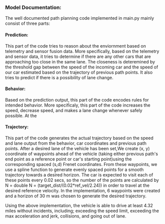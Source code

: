 ### Model Documentation:

The well documented path planning code implemented in main.py mainly consist of three parts:

#### Prediction:

This part of the code tries to reason about the enviornment based on telemetry and sensor fusion data. More specifically, based on the telemetry and sensor data, it tries to determine if there are any other cars that are approaching too close in the same lane. The closeness is deteremined by the threshold gap between the speed of the incoming car and the speed of our car estimated based on the trajectory of previous path points. It also tries to predict if there is a possibility of lane change.

#### Behavior:
Based on the prediction output, this part of the code encodes rules for intended behavior. More specificaly, this part of the code increases the speed, decrease speed, and makes a lane change whenever safely possible. At the

#### Trajectory:
This part of the code generates the actual trajectory based on the speed and lane output from the behavior, car coordinates and previous path points. After a desired lane of the vehicle has been set,We create (x, y) coordinate of waypoints ahead of the vehicle (taking either previous path's end point as a reference point or car's starting point)using the corresponding spaced (s,d) Frenet coordinates. From these waypoints, we use a spline function to generate evenly spaced points for a smooth trajectory towards a desired horizon. The car is expected to visit each of these points every 0.02 secs, so the number of the points are calculated by N = double N = (target_dist/(0.02*ref_vel/2.24)) in order to travel at the desired reference velocity. In the implementation, 6 waypoints were created and a horizon of 30 m was chosen to generate the desired trajectory.

Using the above implementation, the vehicle is able to drive at least 4.32 miles without incidents, including; exceeding the speed limit, exceeding the max acceleration and jerk, collisions, and going out of lane.
